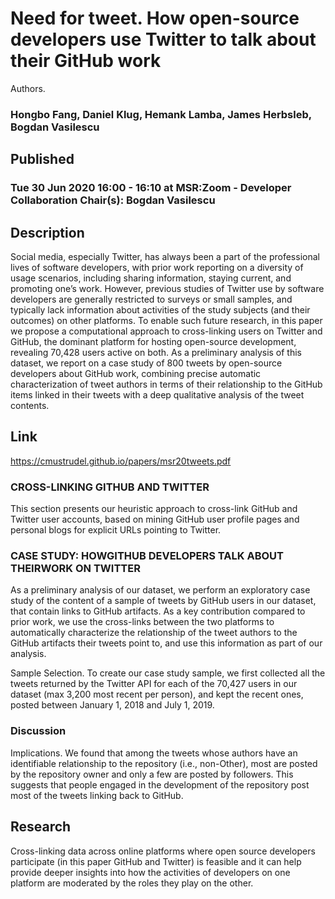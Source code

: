 # Need for tweet. How open-source developers use Twitter to talk about their GitHub work

Authors.
### Hongbo Fang, Daniel Klug, Hemank Lamba, James Herbsleb, Bogdan Vasilescu


## Published

### Tue 30 Jun 2020 16:00 - 16:10 at MSR:Zoom - Developer Collaboration Chair(s): Bogdan Vasilescu

## Description
Social media, especially Twitter, has always been a part of the professional lives of software developers, with prior work reporting on a diversity of usage scenarios, including sharing information, staying current, and promoting one’s work. However, previous studies of Twitter use by software developers are generally restricted to surveys or small samples, and typically lack information about activities of the study subjects (and their outcomes) on other platforms. To enable such future research, in this paper we propose a computational approach to cross-linking users on Twitter and GitHub, the dominant platform for hosting open-source development, revealing 70,428 users active on both. As a preliminary analysis of this dataset, we report on a case study of 800 tweets by open-source developers about GitHub work, combining precise automatic characterization of tweet authors in terms of their relationship to the GitHub items linked in their tweets with a deep qualitative analysis of the tweet contents.

## Link
https://cmustrudel.github.io/papers/msr20tweets.pdf


### CROSS-LINKING GITHUB AND TWITTER

This section presents our heuristic approach to cross-link GitHub
and Twitter user accounts, based on mining GitHub user profile
pages and personal blogs for explicit URLs pointing to Twitter.

### CASE STUDY: HOWGITHUB DEVELOPERS TALK ABOUT THEIRWORK ON TWITTER
As a preliminary analysis of our dataset, we perform an exploratory
case study of the content of a sample of tweets by GitHub users in
our dataset, that contain links to GitHub artifacts. As a key contribution
compared to prior work, we use the cross-links between the
two platforms to automatically characterize the relationship of the
tweet authors to the GitHub artifacts their tweets point to, and use
this information as part of our analysis.

Sample Selection. To create our case study sample, we first collected
all the tweets returned by the Twitter API for each of the
70,427 users in our dataset (max 3,200 most recent per person),
and kept the recent ones, posted between January 1, 2018 and July
1, 2019. 
### Discussion
Implications. We found that among the tweets whose authors
have an identifiable relationship to the repository (i.e., non-Other),
most are posted by the repository owner and only a few are posted
by followers. This suggests that people engaged in the development
of the repository post most of the tweets linking back to GitHub.

## Research 
Cross-linking data across online platforms where open source developers
participate (in this paper GitHub and Twitter) is feasible
and it can help provide deeper insights into how the activities of
developers on one platform are moderated by the roles they play
on the other. 